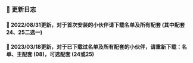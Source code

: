### 🏀 更新日志

#### 🎃 2022/08/31更新，对于首次安装的小伙伴请下载名单及所有配套 (其中配套24、25二选一)

#### 🎃 2023/03/18更新，对于已下载过名单及所有配套的小伙伴，请重新下载：名单、主配套 (08)，可选配套 (24或25)






